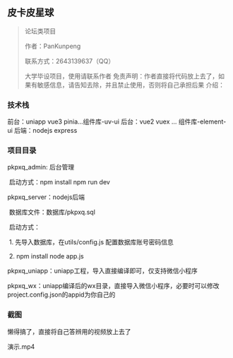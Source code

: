 ## 皮卡皮星球

> 论坛类项目
>
> 作者：PanKunpeng
>
> 联系方式：2643139637（QQ）
>
> 大学毕设项目，使用请联系作者
> 免责声明：作者直接将代码放上去了，如果有敏感信息，请告知去除，并且禁止使用，否则将自己承担后果
介绍：

### 技术栈

前台：uniapp  vue3 pinia...组件库-uv-ui
后台：vue2 vuex ... 组件库-element-ui
后端：nodejs express 

### 项目目录

pkpxq_admin: 后台管理

​	启动方式：npm install  npm run dev

pkpxq_server：nodejs后端

​	数据库文件：数据库/pkpxq.sql

​	启动方式：

​		1. 先导入数据库，在utils/config.js 配置数据库账号密码信息

​		2. npm install    node app.js

pkpxq_uniapp：uniapp工程，导入直接编译即可，仅支持微信小程序

pkpxq_wx：uniapp编译后的wx目录，直接导入微信小程序，必要时可以修改project.config.json的appid为你自己的



### 截图

懒得搞了，直接将自己答辨用的视频放上去了

演示.mp4